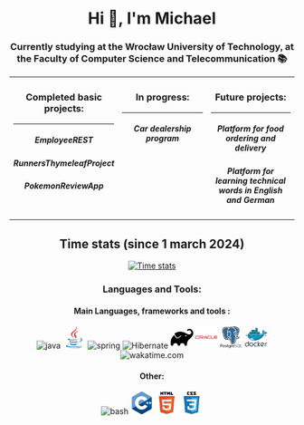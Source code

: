 <h1 align="center">Hi 👋, I'm Michael</h1>
<h3 align="center"> Currently studying at the Wrocław University of Technology, at the Faculty of Computer Science and Telecommunication 📚</h3>


<table width="100%" align="center">
  <tr>
    <td width="33%" align="center" style="vertical-align: top;">
      <h3>Completed basic projects:</h3>
      <hr>
      <h5>EmployeeREST</h5>
      <h5>RunnersThymeleafProject</h5>
      <h5>PokemonReviewApp</h5>
    </td>
    <td width="33%" align="center" style="vertical-align: top;">
      <h3>In progress:</h3>
      <hr>
      <h5>Car dealership program</h5>
    </td>
    <td width="33%" align="center" style="vertical-align: top;">
      <h3>Future projects:</h3>
      <hr>
      <h5>Platform for food ordering and delivery</h5>
      <h5>Platform for learning technical words in English and German</h5>
    </td>
  </tr>
</table>

<div align="center" >

## Time stats (since 1 march 2024)  
[![Time stats](https://github-readme-stats.vercel.app/api/wakatime?username=MichalBialek01&langs_count=5)](https://github.com/anuraghazra/github-readme-stats)

</div>





<h3 align="center">Languages and Tools:</h3>
<h4 align="center">Main Languages, frameworks and tools :</h4>
<p align="center">
    <img src="https://static-00.iconduck.com/assets.00/swagger-icon-512x512-halz44im.png" alt="java" width="40" height="40">
    <img src="https://raw.githubusercontent.com/devicons/devicon/master/icons/java/java-original.svg" alt="java" width="40" height="40">
    <img src="https://www.vectorlogo.zone/logos/springio/springio-icon.svg" alt="spring" width="40" height="40">
    <img  src="https://upload.wikimedia.org/wikipedia/commons/thumb/2/22/Hibernate_logo_a.png/1920px-Hibernate_logo_a.png" width="140" height="40" alt="Hibernate">
    <svg id="Layer_1" data-name="Layer 1" xmlns="http://www.w3.org/2000/svg" width="40" height="40" viewBox="0 0 90 66.06"><defs></defs><path class="cls-1" d="M85.11,4.18a14.27,14.27,0,0,0-19.83-.34,1.38,1.38,0,0,0,0,2L67,7.6a1.36,1.36,0,0,0,1.78.12A8.18,8.18,0,0,1,79.5,20.06C68.17,31.38,53.05-.36,18.73,16a4.65,4.65,0,0,0-2,6.54l5.89,10.17a4.64,4.64,0,0,0,6.3,1.73l.14-.08-.11.08L31.53,33a60.29,60.29,0,0,0,8.22-6.13,1.44,1.44,0,0,1,1.87-.06h0a1.34,1.34,0,0,1,.06,2A61.61,61.61,0,0,1,33,35.34l-.09,0-2.61,1.46a7.34,7.34,0,0,1-3.61.94,7.45,7.45,0,0,1-6.47-3.71l-5.57-9.61C4,32-2.54,46.56,1,65a1.36,1.36,0,0,0,1.33,1.11H8.61A1.36,1.36,0,0,0,10,64.87a9.29,9.29,0,0,1,18.42,0,1.35,1.35,0,0,0,1.34,1.19H35.9a1.36,1.36,0,0,0,1.34-1.19,9.29,9.29,0,0,1,18.42,0A1.36,1.36,0,0,0,57,66.06H63.1a1.36,1.36,0,0,0,1.36-1.34c.14-8.6,2.46-18.48,9.07-23.43C96.43,24.16,90.41,9.48,85.11,4.18ZM61.76,30.05l-4.37-2.19h0a2.74,2.74,0,1,1,4.37,2.2Z"></path></svg>
    <img src="https://raw.githubusercontent.com/devicons/devicon/master/icons/oracle/oracle-original.svg" alt="oracle" width="40" height="40">
    <img src="https://raw.githubusercontent.com/devicons/devicon/master/icons/postgresql/postgresql-original-wordmark.svg" alt="postgresql" width="40" height="40">
    <img src="https://raw.githubusercontent.com/devicons/devicon/master/icons/docker/docker-original-wordmark.svg" alt="docker" width="40" height="40">
    <img src="https://wakatime.com/static/img/wakatime.svg" alt="wakatime.com" width="40" height="40">

</p>
<h4 align="center">Other:</h4>
<p align="center">
    <img src="https://www.vectorlogo.zone/logos/gnu_bash/gnu_bash-icon.svg" alt="bash" width="40" height="40">
    <img src="https://raw.githubusercontent.com/devicons/devicon/master/icons/cplusplus/cplusplus-original.svg" alt="cplusplus" width="40" height="40">
    <img src="https://raw.githubusercontent.com/devicons/devicon/master/icons/html5/html5-original-wordmark.svg" alt="html5" width="40" height="40">
    <img src="https://raw.githubusercontent.com/devicons/devicon/master/icons/css3/css3-original-wordmark.svg" alt="css3" width="40" height="40">
<p align="center">
